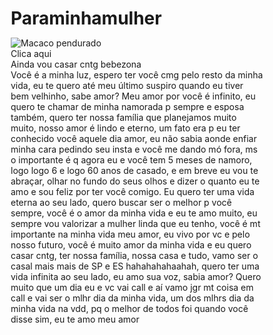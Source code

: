 # Paraminhamulher<!DOCTYPE html>
<html lang="pt-BR">
<head>
<meta charset="UTF-8" />
<meta name="viewport" content="width=device-width, initial-scale=1" />
<title>Paraminhamulherlinda</title>
<style>
  /* Reset básico */
  * {
    margin: 0;
    padding: 0;
    box-sizing: border-box;
  }

  body, html {
    height: 100%;
    font-family: 'Arial', sans-serif;
    overflow: hidden;
  }

  /* Tela de entrada */
  #entrada {
    background: #d4f0fc;
    height: 100vh;
    display: flex;
    flex-direction: column;
    justify-content: center;
    align-items: center;
  }

  #macaco {
    width: 150px;
    cursor: pointer;
    user-select: none;
    animation: pendulo 2s ease-in-out infinite;
  }

  @keyframes pendulo {
    0%, 100% { transform: rotate(15deg); }
    50% { transform: rotate(-15deg); }
  }

  #clicar-texto {
    margin-top: 15px;
    font-size: 22px;
    font-weight: bold;
    color: #333;
    cursor: pointer;
    user-select: none;
  }

  /* Tela de trollagem */
  #trollagem {
    display: none;
    height: 100vh;
    background: #ffe066;
    color: #222;
    font-size: 28px;
    font-weight: bold;
    display: flex;
    justify-content: center;
    align-items: center;
    text-align: center;
    padding: 20px;
  }

  /* Página principal */
  #principal {
    display: none;
    height: 100vh;
    background-image: url('https://i.imgur.com/4xW03qX.png'); /* Fundo Hello Kitty */
    background-repeat: no-repeat;
    background-size: cover;
    background-position: center;
    overflow-y: auto;
    padding: 30px 20px;
    color: #4b2e83;
    text-shadow: 1px 1px 2px white;
  }

  #texto-romantico {
    max-width: 600px;
    margin: auto;
    background: rgba(255 255 255 / 0.8);
    padding: 25px 30px;
    border-radius: 12px;
    font-size: 20px;
    line-height: 1.5;
    font-family: 'Georgia', serif;
  }
</style>
</head>
<body>

<!-- Tela de entrada -->
<div id="entrada">
  <img id="macaco" src="https://i.imgur.com/bMYR5dp.png" alt="Macaco pendurado" />
  <div id="clicar-texto">Clica aqui</div>
</div>

<!-- Tela de trollagem -->
<div id="trollagem">
  Ainda vou casar cntg bebezona
</div>

<!-- Página principal -->
<div id="principal">
  <div id="texto-romantico">
    Você é a minha luz, espero ter você cmg pelo resto da minha vida, eu te quero até meu último suspiro quando eu tiver bem velhinho, sabe amor? Meu amor por você é infinito, eu quero te chamar de minha namorada p sempre e esposa também, quero ter nossa família que planejamos muito muito, nosso amor é lindo e eterno, um fato era p eu ter conhecido você aquele dia amor, eu não sabia aonde enfiar minha cara pedindo seu insta e você me dando mó fora, ms o importante é q agora eu e você tem 5 meses de namoro, logo logo 6 e logo 60 anos de casado, e em breve eu vou te abraçar, olhar no fundo do seus olhos e dizer o quanto eu te amo e sou feliz por ter você comigo. Eu quero ter uma vida eterna ao seu lado, quero buscar ser o melhor p você sempre, você é o amor da minha vida e eu te amo muito, eu sempre vou valorizar a mulher linda que eu tenho, você é mt importante na minha vida meu amor, eu vivo por vc e pelo nosso futuro, você é muito amor da minha vida e eu quero casar cntg, ter nossa família, nossa casa e tudo, vamo ser o casal mais mais de SP e ES hahahahahaahah, quero ter uma vida infinita ao seu lado, eu amo sua voz, sabia amor? Quero muito que um dia eu e vc vai call e aí vamo jgr mt coisa em call e vai ser o mlhr dia da minha vida, um dos mlhrs dia da minha vida na vdd, pq o melhor de todos foi quando você disse sim, eu te amo meu amor
  </div>

  <audio id="musica" src="https://soundcloud.com/nanda-menezes/ainda-bem-vanessa-da-mata" autoplay loop></audio>
</div>

<script>
  const entrada = document.getElementById('entrada');
  const trollagem = document.getElementById('trollagem');
  const principal = document.getElementById('principal');
  const macaco = document.getElementById('macaco');
  const clicarTexto = document.getElementById('clicar-texto');
  const musica = document.getElementById('musica');

  function showTrollagem() {
    entrada.style.display = 'none';
    trollagem.style.display = 'flex';

    setTimeout(() => {
      trollagem.style.display = 'none';
      principal.style.display = 'block';
      musica.play().catch(() => {});
      document.body.style.overflow = 'auto';
    }, 3500);
  }

  macaco.addEventListener('click', showTrollagem);
  clicarTexto.addEventListener('click', showTrollagem);
</script>

</body>
</html>
